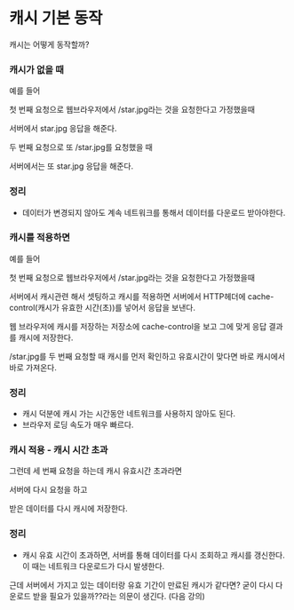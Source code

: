 # 캐시 기본 동작

캐시는 어떻게 동작할까?

### 캐시가 없을 때

예를 들어

첫 번째 요청으로 웹브라우저에서 /star.jpg라는 것을 요청한다고 가정했을때


서버에서 star.jpg 응답을 해준다.


두 번째 요청으로 또 /star.jpg를 요청했을 때


서버에서는 또 star.jpg 응답을 해준다.


### 정리

- 데이터가 변경되지 않아도 계속 네트워크를 통해서 데이터를 다운로드 받아야한다.


### 캐시를 적용하면

예를 들어

첫 번째 요청으로 웹브라우저에서 /star.jpg라는 것을 요청한다고 가정했을때


서버에서 캐시관련 해서 셋팅하고 캐시를 적용하면 서버에서 HTTP헤더에 cache-control(캐시가 유효한 시간(초))를 넣어서 응답을 보낸다.

웹 브라우저에 캐시를 저장하는 저장소에 cache-control을 보고 그에 맞게 응답 결과를 캐시에 저장한다.


/star.jpg를 두 번째 요청할 때 캐시를 먼저 확인하고 유효시간이 맞다면 바로 캐시에서 바로 가져온다.



### 정리

- 캐시 덕분에 캐시 가는 시간동안 네트워크를 사용하지 않아도 된다.
- 브라우저 로딩 속도가 매우 빠르다.


### 캐시 적용 - 캐시 시간 초과

그런데 세 번째 요청을 하는데 캐시 유효시간 초과라면


서버에 다시 요청을 하고


받은 데이터를 다시 캐시에 저장한다.


### 정리

- 캐시 유효 시간이 초과하면, 서버를 통해 데이터를 다시 조회하고 캐시를 갱신한다. 이 때는 네트워크 다운로드가 다시 발생한다.


근데 서버에서 가지고 있는 데이터랑 유효 기간이 만료된 캐시가 같다면? 굳이 다시 다운로드 받을 필요가 있을까??라는 의문이 생긴다. (다음 강의)